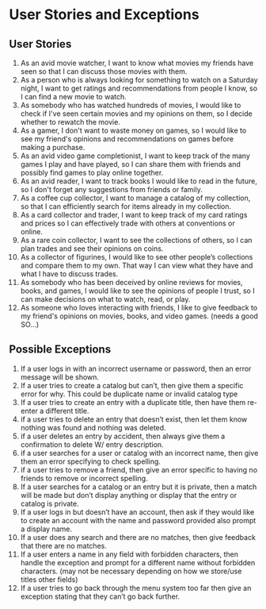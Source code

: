 # User Stories and Exceptions
## User Stories
1. As an avid movie watcher, I want to know what movies my friends have seen so that I can discuss those movies with them.
2. As a person who is always looking for something to watch on a Saturday night, I want to get ratings and recommendations from people I know, so I can find a new movie to watch.
3. As somebody who has watched hundreds of movies, I would like to check if I've seen certain movies and my opinions on them, so I decide whether to rewatch the movie.
4. As a gamer, I don't want to waste money on games, so I would like to see my friend's opinions and recommendations on games before making a purchase.
5. As an avid video game completionist, I want to keep track of the many games I play and have played, so I can share them with friends and possibly find games to play online together.
6. As an avid reader, I want to track books I would like to read in the future, so I don't forget any suggestions from friends or family.
7. As a coffee cup collector, I want to manage a catalog of my collection, so that I can efficiently search for items already in my collection.
8. As a card collector and trader, I want to keep track of my card ratings and prices so I can effectively trade with others at conventions or online.
9. As a rare coin collector, I want to see the collections of others, so I can plan trades and see their opinions on coins.
10. As a collector of figurines, I would like to see other people’s collections and compare them to my own. That way I can view what they have and what I have to discuss trades.
11. As somebody who has been deceived by online reviews for movies, books, and games, I would like to see the opinions of people I trust, so I can make decisions on what to watch, read, or play.
12. As someone who loves interacting with friends, I like to give feedback to my friend's opinions on movies, books, and video games. (needs a good SO...)

## Possible Exceptions
1. If a user logs in with an incorrect username or password, then an error message will be shown.
2. If a user tries to create a catalog but can’t, then give them a specific error for why. This could be duplicate name or invalid catalog type
3. If a user tries to create an entry with a duplicate title, then have them re-enter a different title.
4. if a user tries to delete an entry that doesn’t exist, then let them know nothing was found and nothing was deleted.
5. if a user deletes an entry by accident, then always give them a confirmation to delete W/ entry description.
6. if a user searches for a user or catalog with an incorrect name, then give them an error specifying to check spelling.
7. if a user tries to remove a friend, then give an error specific to having no friends to remove or incorrect spelling.
8. If a user searches for a catalog or an entry but it is private, then a match will be made but don’t display anything or display that the entry or catalog is private.
9. If a user logs in but doesn’t have an account, then ask if they would like to create an account with the name and password provided also prompt a display name.
10. If a user does any search and there are no matches, then give feedback that there are no matches.
11. If a user enters a name in any field with forbidden characters, then handle the exception and prompt for a different name without forbidden characters. (may not be necessary depending on how we store/use titles other fields)
12. If a user tries to go back through the menu system too far then give an exception stating that they can’t go back further.

